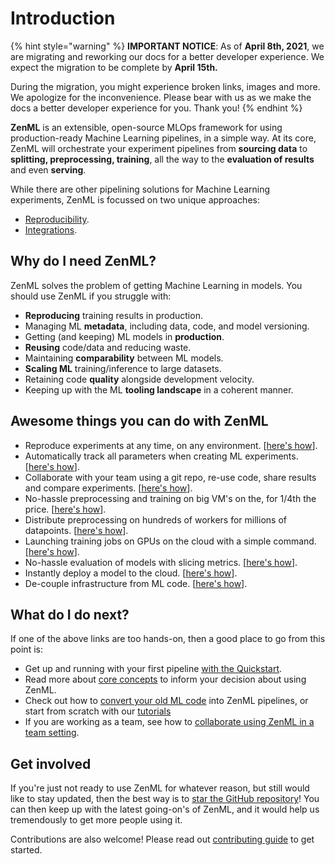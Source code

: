 # Introduction

{% hint style="warning" %}
**IMPORTANT NOTICE**: As of **April 8th, 2021**, we are migrating and reworking our docs for a better developer experience. We expect the migration to be complete by **April 15th.**

During the migration, you might experience broken links, images and more. We apologize for the inconvenience. Please bear with us as we make the docs a better developer experience for you. Thank you!
{% endhint %}

**ZenML** is an extensible, open-source MLOps framework for using production-ready Machine Learning pipelines, in a simple way. At its core, ZenML will orchestrate your experiment pipelines from **sourcing data** to **splitting, preprocessing, training**, all the way to the **evaluation of results** and even **serving**.

While there are other pipelining solutions for Machine Learning experiments, ZenML is focussed on two unique approaches:

* [Reproducibility](https://github.com/maiot-io/zenml/tree/9c7429befb9a99f21f92d13deee005306bd06d66/docs/book/benefits/ensuring-ml-reproducibility.md). 
* [Integrations](https://github.com/maiot-io/zenml/tree/c2dd7d85740f8f992ad5ea7ac7cd89a8805c5e6a/docs/book/repository/integration-with-git.md).

## Why do I need ZenML?

ZenML solves the problem of getting Machine Learning in models. You should use ZenML if you struggle with:

* **Reproducing** training results in production.
* Managing ML **metadata**, including data, code, and model versioning.
* Getting \(and keeping\) ML models in **production**.
* **Reusing** code/data and reducing waste.
* Maintaining **comparability** between ML models.
* **Scaling ML** training/inference to large datasets.
* Retaining code **quality** alongside development velocity.
* Keeping up with the ML **tooling landscape** in a coherent manner.

## Awesome things you can do with ZenML

* Reproduce experiments at any time, on any environment. \[[here's how](https://github.com/maiot-io/zenml/tree/9c7429befb9a99f21f92d13deee005306bd06d66/docs/book/benefits/ensuring-ml-reproducibility.md)\].
* Automatically track all parameters when creating ML experiments. \[[here's how](https://github.com/maiot-io/zenml/tree/9c7429befb9a99f21f92d13deee005306bd06d66/docs/book/tutorials/creating-first-pipeline.ipynb)\].
* Collaborate with your team using a git repo, re-use code, share results and compare experiments. \[[here's how](https://github.com/maiot-io/zenml/tree/c2dd7d85740f8f992ad5ea7ac7cd89a8805c5e6a/docs/book/tutorials/team-collaboration-with-zenml-and-google-cloud.md)\].
* No-hassle preprocessing and training on big VM's on the, for 1/4th the price. \[[here's how](https://github.com/maiot-io/zenml/tree/c2dd7d85740f8f992ad5ea7ac7cd89a8805c5e6a/docs/book/tutorials/running-a-pipeline-on-a-google-cloud-vm.md)\].
* Distribute preprocessing on hundreds of workers for millions of datapoints. \[[here's how](https://github.com/maiot-io/zenml/tree/c2dd7d85740f8f992ad5ea7ac7cd89a8805c5e6a/docs/book/tutorials/building-a-classifier-on-33m-samples.md)\].
* Launching training jobs on GPUs on the cloud with a simple command. \[[here's how](https://github.com/maiot-io/zenml/tree/main/examples/gcp_gpu_training)\].
* No-hassle evaluation of models with slicing metrics. \[[here's how](https://github.com/maiot-io/zenml/tree/9c7429befb9a99f21f92d13deee005306bd06d66/docs/book/tutorials/creating-first-pipeline.ipynb)\]. 
* Instantly deploy a model to the cloud. \[[here's how](https://github.com/maiot-io/zenml/tree/main/examples/gcp_gcaip_deployment)\].
* De-couple infrastructure from ML code. \[[here's how](https://github.com/maiot-io/zenml/tree/c2dd7d85740f8f992ad5ea7ac7cd89a8805c5e6a/docs/book/backends/what-is-a-backend.md)\].

## What do I do next?

If one of the above links are too hands-on, then a good place to go from this point is:

* Get up and running with your first pipeline [with the Quickstart](starter-guide/quickstart.md).
* Read more about [core concepts](core-concepts.md) to inform your decision about using ZenML.
* Check out how to [convert your old ML code](https://github.com/maiot-io/zenml/tree/c2dd7d85740f8f992ad5ea7ac7cd89a8805c5e6a/docs/book/getting-started/organizing-zenml.md) into ZenML pipelines, or start from scratch with our [tutorials](https://github.com/maiot-io/zenml/tree/9c7429befb9a99f21f92d13deee005306bd06d66/docs/book/tutorials/creating-first-pipeline.ipynb)
* If you are working as a team, see how to [collaborate using ZenML in a team setting](https://github.com/maiot-io/zenml/tree/c2dd7d85740f8f992ad5ea7ac7cd89a8805c5e6a/docs/book/repository/team-collaboration-with-zenml.md).

## Get involved

If you're just not ready to use ZenML for whatever reason, but still would like to stay updated, then the best way is to [star the GitHub repository](https://github.com/maiot-io/zenml)! You can then keep up with the latest going-on's of ZenML, and it would help us tremendously to get more people using it.

Contributions are also welcome! Please read out [contributing guide](https://github.com/maiot-io/zenml/blob/main/CONTRIBUTING.md) to get started.

